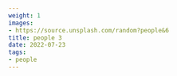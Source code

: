 ```yaml
---
weight: 1
images:
- https://source.unsplash.com/random?people&6
title: people 3
date: 2022-07-23
tags:
- people
---
```


